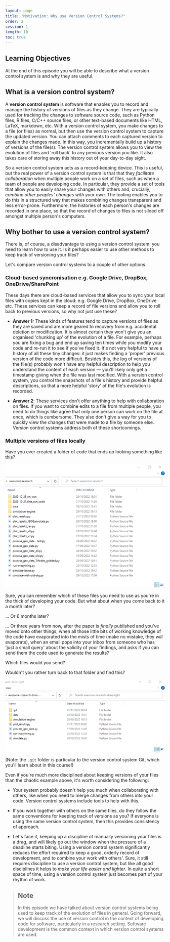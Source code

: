 ```yaml
---
layout: page
title: "Motivation: Why use Version Control Systems?"
order: 2
session: 1
length: 10
toc: true
---
```


## Learning Objectives

At the end of this episode you will be able to describe what a version control
system is and why they are useful.


## What is a version control system?

A **version control system** is software that enables you to
record and manage the history of versions of files as they change. They are
typically used for tracking the changes to software source code, such as Python
files, R files, C/C++ source files, or other text-based documents like HTML, LaTeX, markdown, etc.
With a version control system, you
make changes to a file (or files) as normal, but then use the version control
system to capture the updated version. You can attach comments to each captured
version to explain the changes made. In this way, you incrementally
build up a history of versions of the file(s). The version control system
allows you to view the evolution of files and 'roll back' to any previous
version you like. It also takes care of storing away this history out of your
day-to-day sight.

So a version control system acts as a record-keeping device. This is useful, but
the real power of a version control system is that that they
_facilitate collaboration_ when multiple
people work on a set of files, such as when a team of people are developing
code. In particular, they provide a set of
tools that allow you to easily share your changes with others and, crucially,
_combine other peoples' changes with your own_. The tooling enables you to do
this in a structured way that makes combining changes transparent
and less error-prone. Furthermore, the histories of each person's changes are
recorded in one place, so that the record of changes to files is not siloed
off amongst multiple person's computers.


## Why bother to use a version control system?

There is, of course, a disadvantage to using a version control system: you need
to learn how to use it. Is it perhaps easier to use other methods to keep track
of versioning your files?

Let's compare version control systems to a couple of other options.

### Cloud-based syncronisation e.g. Google Drive, DropBox, OneDrive/SharePoint

These days there are cloud-based services that allow you to sync your local
files with copies kept in the cloud: e.g. Google Drive, DropBox, OneDrive etc.
These services can keep a record of file versions and allow you to roll back to
previous versions, so why not just use these?

- **Answer 1:** These kinds of features tend to capture versions
  of files as they are saved and are more geared to recovery from e.g.
  accidental deletion or modification. It is almost certain they won't give you an
  organised 'chunking up' of the evolution of a file. For example, perhaps you
  are fixing a bug and end up saving ten times while
  you modify your code and re-run it to see if you've fixed it. It's not very
  helpful to have a history of all these tiny changes: it just makes finding a
  'proper' previous version of the code more difficult. Besides this, the
  log of versions of the file(s) probably won't have any helpful description to
  help you understand the content of each version — you'll likely only get
  a timestamp giving when the file was last modified. With a version control
  system, you control the snapshots of a file's history and provide helpful
  descriptions, so that a more helpful 'story' of the file's evolution is
  recorded.

- **Answer 2**: These services don't offer anything to help with collaboration
  on files. If you want to combine edits to a file from multiple people, you
  need to do things like agree that only one person can work on the file at
  once, which is cumbersome. They also don't give a way for you to quickly view the
  changes that were made to a file by someone else. Version control systems
  address both of these shortcomings.


### Multiple versions of files locally

Have you ever created a folder of code that ends up looking something like
this?

![Versioning software with chaotic file names](../images/folder-chaos.png)

Sure, you can remember which of these files you need to use as you're in the
thick of developing your code. But what about when you come back to it a
month later?

... Or 6 months later?

... Or three years from now, after the paper is _finally_ published and you've
moved onto other things, when all
those little bits of working knowledge of the code have evaporated into the
mists of time (make no mistake, they _will_ evaporate), when an email pops into
your inbox from someone who has 'just a
small query' about the validity of your findings, and asks if you can send them
the code used to generate the results?

Which files would you send?

Wouldn't you rather turn back to that folder and find this?

![A clean folder of software](../images/folder-calm.png)

(Note: the `.git` folder is particular to the version control system Git,
which you'll learn about in this course!)

Even if you're much more disciplined about keeping versions of your files than
the chaotic example above, it's worth considering the following:

* Your system probably doesn't help you much when collaborating with others, like
  when you need to merge changes from others into your code. Version control
  systems include tools to help with this.

* If you work together with others on the same files, do they follow the same
  conventions for keeping track of versions as you? If everyone is using the
  same version control system, then this provides consistency of approach.

* Let's face it, keeping up a discipline of manually versioning your files is a
  drag, and will likely go out the window when the pressure of a deadline starts
  biting. Using a version control system significantly reduces the effort
  required to keep a good, orderly record of development, and to combine your
  work with others'. Sure, it still requires discipline to use a version control system,
  but like all good disciplines it helps to _make your life easier and lighter_.
  In quite a short space of time, using a version control system just becomes
  part of your rhythm of work.


> ## Note
>
> In this episode we have talked about version control systems being used to
> keep track of the evolution of files in general. Going forward, we will
> discuss the use of version control in the context of developing code for
> software, particularly in a research setting. Software development is the
> common context in which version control systems are used.
